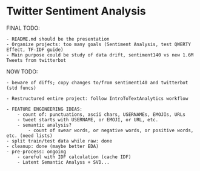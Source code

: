 Twitter Sentiment Analysis
===

FINAL TODO: 
    
    - README.md should be the presentation
    - Organize projects: too many goals (Sentiment Analysis, test QWERTY Effect, TF-IDF guide)
    - Main purpose could be study of data drift, sentiment140 vs new 1.6M Tweets from twitterbot
   
NOW TODO:

    - beware of diffs; copy changes to/from sentiment140 and twitterbot (std funcs)

    - Restructured entire project: follow IntroToTextAnalytics workflow

    - FEATURE ENGINEERING IDEAS:
        - count of: punctuations, ascii chars, USERNAMEs, EMOJIs, URLs
        - tweet starts with USERNAME, or EMOJI, or URL, etc.
        - semantic analysis?
			- count of swear words, or negative words, or positive words, etc. (need lists)
    - split train/test data while raw: done 
    - cleanup: done (maybe better EDA)
    - pre-process: ongoing
		- careful with IDF calculation (cache IDF)
		- Latent Semantic Analyss + SVD...